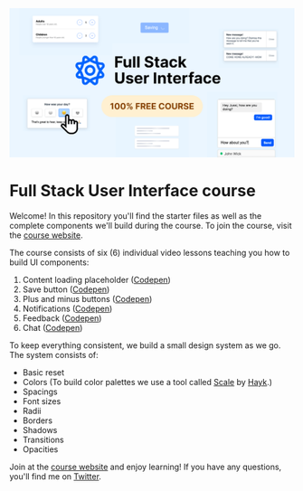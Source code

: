 ![](cover-image.png)

# Full Stack User Interface course

Welcome! In this repository you'll find the starter files as well as the complete components we'll build during the course. To join the course, visit the [course website](https://fullstackui.com).

The course consists of six (6) individual video lessons teaching you how to build UI components:

1. Content loading placeholder ([Codepen](https://codepen.io/jussivirtanen/pen/jOqWGpo))
2. Save button ([Codepen](https://codepen.io/jussivirtanen/pen/pojegbj))
3. Plus and minus buttons ([Codepen](https://codepen.io/jussivirtanen/pen/GRZoMLX))
4. Notifications ([Codepen](https://codepen.io/jussivirtanen/pen/VwavVRJ))
5. Feedback ([Codepen](https://codepen.io/jussivirtanen/pen/jOqWwxM))
6. Chat ([Codepen](https://codepen.io/jussivirtanen/pen/OJNMONG))

To keep everything consistent, we build a small design system as we go. The system consists of:

- Basic reset
- Colors (To build color palettes we use a tool called [Scale](https://hihayk.github.io/scale/) by [Hayk](https://github.com/hihayk/).)
- Spacings
- Font sizes
- Radii
- Borders
- Shadows
- Transitions
- Opacities

Join at the [course website](https://fullstackui.com) and enjoy learning! If you have any questions, you'll find me on [Twitter](https://twitter.com/jussivirtanen).
